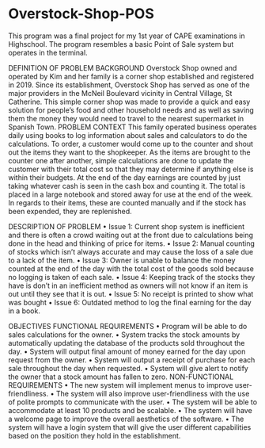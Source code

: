 # Overstock-Shop-POS
This program was a final project for my 1st year of CAPE examinations in Highschool. The program resembles a basic Point of Sale system but operates in the terminal.

DEFINITION OF PROBLEM
BACKGROUND
Overstock Shop owned and operated by Kim and her family is a corner shop established and 
registered in 2019. Since its establishment, Overstock Shop has served as one of the major 
providers in the McNeil Boulevard vicinity in Central Village, St Catherine. This simple corner 
shop was made to provide a quick and easy solution for people’s food and other household needs 
and as well as saving them the money they would need to travel to the nearest supermarket in 
Spanish Town.
PROBLEM CONTEXT
This family operated business operates daily using books to log information about sales and 
calculators to do the calculations. To order, a customer would come up to the counter and shout 
out the items they want to the shopkeeper. As the items are brought to the counter one after 
another, simple calculations are done to update the customer with their total cost so that they 
may determine if anything else is within their budgets. At the end of the day earnings are counted 
by just taking whatever cash is seen in the cash box and counting it. The total is placed in a large 
notebook and stored away for use at the end of the week. In regards to their items, these are 
counted manually and if the stock has been expended, they are replenished. 

DESCRIPTION OF PROBLEM 
• Issue 1: Current shop system is inefficient and there is often a crowd waiting out at the 
front due to calculations being done in the head and thinking of price for items.
• Issue 2: Manual counting of stocks which isn’t always accurate and may cause the loss of 
a sale due to a lack of the item. 
• Issue 3: Owner is unable to balance the money counted at the end of the day with the total 
cost of the goods sold because no logging is taken of each sale.
• Issue 4: Keeping track of the stocks they have is don’t in an inefficient method as owners 
will not know if an item is out until they see that it is out. 
• Issue 5: No receipt is printed to show what was bought
• Issue 6: Outdated method to log the final earning for the day in a book. 

OBJECTIVES 
FUNCTIONAL REQUIREMENTS
• Program will be able to do sales calculations for the owner. 
• System tracks the stock amounts by automatically updating the database of the products 
sold throughout the day. 
• System will output final amount of money earned for the day upon request from the 
owner. 
• System will output a receipt of purchase for each sale throughout the day when requested.
• System will give alert to notify the owner that a stock amount has fallen to zero. 
NON-FUNCTIONAL REQUIREMENTS
• The new system will implement menus to improve user-friendliness.
• The system will also improve user-friendliness with the use of polite prompts to 
communicate with the user.
• The system will be able to accommodate at least 10 products and be scalable. 
• The system will have a welcome page to improve the overall aesthetics of the software. 
• The system will have a login system that will give the user different capabilities based on 
the position they hold in the establishment.
